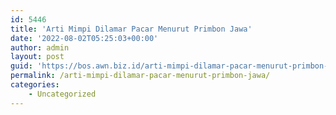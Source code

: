 ```yaml
---
id: 5446
title: 'Arti Mimpi Dilamar Pacar Menurut Primbon Jawa'
date: '2022-08-02T05:25:03+00:00'
author: admin
layout: post
guid: 'https://bos.awn.biz.id/arti-mimpi-dilamar-pacar-menurut-primbon-jawa/'
permalink: /arti-mimpi-dilamar-pacar-menurut-primbon-jawa/
categories:
    - Uncategorized
---
```


